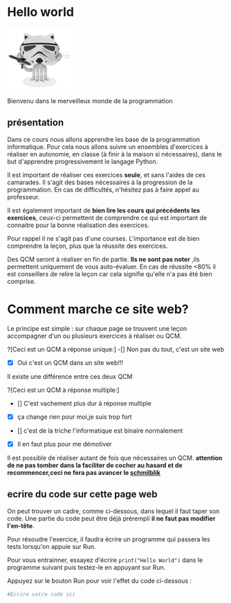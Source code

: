 # Hello world


![Minion](../img/stormtroopocat.png)


Bienvenu dans le merveilleux monde de la programmation



## présentation
Dans ce cours nous allons apprendre les base de la programmation informatique.
Pour cela nous allons suivre un ensembles d'exercices à réaliser en autonomie, en classe (à finir à la maison si nécessaires), dans le but d'apprendre progressivement le langage Python.

Il est important de réaliser ces exercices **seule**, et sans l'aides de ces camarades. Il s'agit des bases nécessaires à la progression de la programmation.
En cas de difficultés, n'hésitez pas à faire appel au professeur.

Il est également important de **bien lire les cours qui précédents les exercices**, ceux-ci permettent de comprendre ce qui est important de connaitre pour la bonne réalisation des exercices.

Pour rappel il ne s'agit pas d'une courses. L'importance est de bien comprendre la leçon, plus que la réussite des exercices.


Des QCM seront à réaliser en fin de partie. **Ils ne sont pas noter** ,ils permettent uniquement de vous auto-évaluer. En cas de réussite <80% il est conseillers de relire la leçon car cela signifie qu'elle n'a pas été bien comprise.



# Comment marche ce site web?


Le principe est simple : sur chaque page se trouvent une leçon accompagner d'un ou plusieurs exercices à réaliser ou QCM.

?[Ceci est un QCM à réponse unique:]
-[] Non pas du tout, c'est un site web
-[x] Oui c'est un QCM dans un site web!!!

Il existe une différence entre ces deux QCM

?[Ceci est un QCM à réponse multiple:]
- [] C'est vachement plus dur à réponse multiple
- [x] ça change rien pour moi,je suis trop fort
- [] c'est de la triche l'informatique est binaire normalement
- [x] Il en faut plus pour me démotiver

Il est possible de réaliser autant de fois que nécessaires un QCM.
**attention de ne pas tomber dans la faciliter de cocher au hasard et de recommencer,ceci ne fera pas avancer le [schmilblik](https://fr.wikipedia.org/wiki/Schmilblick)**

## ecrire du code sur cette page web

On peut trouver un cadre, comme ci-dessous, dans lequel il faut taper son code. Une partie du code peut être déjà prérempli **il ne faut pas modifier l'en-tête**.

Pour résoudre l'exercice, il faudra écrire un programme qui passera les tests lorsqu'on appuie sur Run.

Pour vous entrainner, essayez d'écrire `print("Hello World")`  dans le programme suivant puis testez-le en appuyant sur Run.



Appuyez sur le bouton Run pour voir l'effet du code ci-dessous :
```python runnable
#Ecrire votre code ici
```
